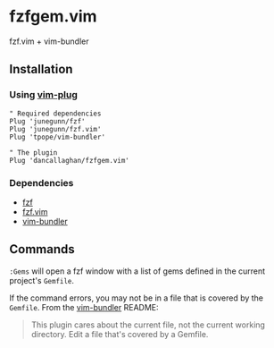 fzfgem.vim
===============

fzf.vim + vim-bundler

Installation
------------

### Using [vim-plug](vim-plug)

```vim
" Required dependencies
Plug 'junegunn/fzf'
Plug 'junegunn/fzf.vim'
Plug 'tpope/vim-bundler'

" The plugin
Plug 'dancallaghan/fzfgem.vim'
```

### Dependencies

- [fzf](fzf)
- [fzf.vim](fzf.vim)
- [vim-bundler](vim-bundler)

Commands
--------

`:Gems` will open a fzf window with a list of gems defined in the current
project's `Gemfile`.

If the command errors, you may not be in a file that is covered by the
`Gemfile`. From the [vim-bundler](vim-bundler) README:
> This plugin cares about the current file, not the current working directory. Edit a file that's covered by a Gemfile.

[fzf]: https://github.com/junegunn/fzf
[fzf.vim]: https://github.com/junegunn/fzf.vim
[vim-bundler]: https://github.com/tpope/vim-bundler
[vim-plug]: https://github.com/junegunn/vim-plug
